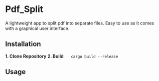 # Pdf_Split
A lightweight app to split pdf into separate files. Easy to use as it comes with a graphical user interface.

## Installation

**1. Clone Repository**
**2. Build**
&nbsp;&nbsp;&nbsp;&nbsp; `cargo build --release`

## Usage
